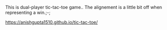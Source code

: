 This is dual-player tic-tac-toe game..
The alignement is a little bit off when representing a win.;-;

https://anishgupta1510.github.io/tic-tac-toe/
